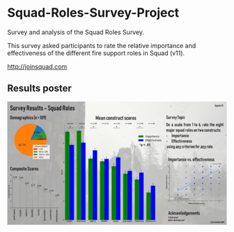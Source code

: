 # Squad-Roles-Survey-Project

Survey and analysis of the Squad Roles Survey.

This survey asked participants to rate the relative importance and effectiveness of the different fire support roles in Squad (v11).

http://joinsquad.com

## Results poster
![results poster](https://github.com/boredStats/Squad-Roles-Survey-Project/blob/master/figures/poster.png?raw=true)
